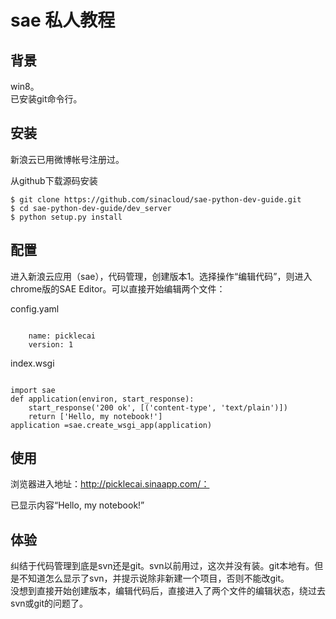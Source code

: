 # sae 私人教程

## 背景
win8。   
已安装git命令行。
## 安装
新浪云已用微博帐号注册过。

从github下载源码安装 

    $ git clone https://github.com/sinacloud/sae-python-dev-guide.git
    $ cd sae-python-dev-guide/dev_server
    $ python setup.py install
## 配置
进入新浪云应用（sae），代码管理，创建版本1。选择操作“编辑代码”，则进入chrome版的SAE Editor。可以直接开始编辑两个文件： 
 
config.yaml  
<pre><code>
    name: picklecai
    version: 1
</pre></code>

index.wsgi  
<pre><code>
import sae
def application(environ, start_response):
    start_response('200 ok', [('content-type', 'text/plain')])
    return ['Hello, my notebook!']
application =sae.create_wsgi_app(application)
</pre></code>

## 使用
浏览器进入地址：http://picklecai.sinaapp.com/：

已显示内容“Hello, my notebook!”

## 体验

纠结于代码管理到底是svn还是git。svn以前用过，这次并没有装。git本地有。但是不知道怎么显示了svn，并提示说除非新建一个项目，否则不能改git。  
没想到直接开始创建版本，编辑代码后，直接进入了两个文件的编辑状态，绕过去svn或git的问题了。  